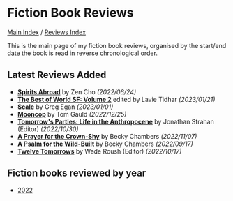 # Fiction Book Reviews

[Main Index](../../README.md) / [Reviews Index](../README.md)

This is the main page of my fiction book reviews, organised by the start/end date the book is read in reverse chronological order.

## Latest Reviews Added
- [**Spirits Abroad**](2022/20220624-SpiritsAbroad.md) by Zen Cho *(2022/06/24)*
- [**The Best of World SF: Volume 2**](2023/20230121-TheBestOfWorldSfVolume2.md) edited by Lavie Tidhar *(2023/01/21)*
- [**Scale**](2023/20230101-Scale.md) by Greg Egan *(2023/01/01)*
- [**Mooncop**](2022/20221225-Mooncop.md) by Tom Gauld *(2022/12/25)*
- [**Tomorrow's Parties: Life in the Anthropocene**](2022/20221030-TomorrowsParties.md) by Jonathan Strahan (Editor) *(2022/10/30)*
- [**A Prayer for the Crown-Shy**](2022/20221107-APrayerForTheCrownShy.md) by Becky Chambers *(2022/11/07)*
- [**A Psalm for the Wild-Built**](2022/20220817-APsalmForTheWildBuilt.md) by Becky Chambers *(2022/09/17)*
- [**Twelve Tomorrows**](2022/20221017-TwelveTomorrows.md) by Wade Roush (Editor) *(2022/10/17)*

## Fiction books reviewed by year
- [2022](2022/README.md)
